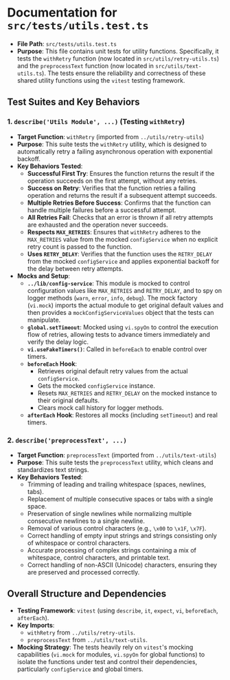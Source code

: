 # Documentation for `src/tests/utils.test.ts`

-   **File Path**: `src/tests/utils.test.ts`
-   **Purpose**: This file contains unit tests for utility functions. Specifically, it tests the `withRetry` function (now located in `src/utils/retry-utils.ts`) and the `preprocessText` function (now located in `src/utils/text-utils.ts`). The tests ensure the reliability and correctness of these shared utility functions using the `vitest` testing framework.

## Test Suites and Key Behaviors

### 1. `describe('Utils Module', ...)` (Testing `withRetry`)

-   **Target Function**: `withRetry` (imported from `../utils/retry-utils`)
-   **Purpose**: This suite tests the `withRetry` utility, which is designed to automatically retry a failing asynchronous operation with exponential backoff.
-   **Key Behaviors Tested**:
    -   **Successful First Try**: Ensures the function returns the result if the operation succeeds on the first attempt, without any retries.
    -   **Success on Retry**: Verifies that the function retries a failing operation and returns the result if a subsequent attempt succeeds.
    -   **Multiple Retries Before Success**: Confirms that the function can handle multiple failures before a successful attempt.
    -   **All Retries Fail**: Checks that an error is thrown if all retry attempts are exhausted and the operation never succeeds.
    -   **Respects `MAX_RETRIES`**: Ensures that `withRetry` adheres to the `MAX_RETRIES` value from the mocked `configService` when no explicit retry count is passed to the function.
    -   **Uses `RETRY_DELAY`**: Verifies that the function uses the `RETRY_DELAY` from the mocked `configService` and applies exponential backoff for the delay between retry attempts.
-   **Mocks and Setup**:
    -   **`../lib/config-service`**: This module is mocked to control configuration values like `MAX_RETRIES` and `RETRY_DELAY`, and to spy on logger methods (`warn`, `error`, `info`, `debug`). The mock factory (`vi.mock`) imports the actual module to get original default values and then provides a `mockConfigServiceValues` object that the tests can manipulate.
    -   **`global.setTimeout`**: Mocked using `vi.spyOn` to control the execution flow of retries, allowing tests to advance timers immediately and verify the delay logic.
    -   **`vi.useFakeTimers()`**: Called in `beforeEach` to enable control over timers.
    -   **`beforeEach` Hook**:
        -   Retrieves original default retry values from the actual `configService`.
        -   Gets the mocked `configService` instance.
        -   Resets `MAX_RETRIES` and `RETRY_DELAY` on the mocked instance to their original defaults.
        -   Clears mock call history for logger methods.
    -   **`afterEach` Hook**: Restores all mocks (including `setTimeout`) and real timers.

### 2. `describe('preprocessText', ...)`

-   **Target Function**: `preprocessText` (imported from `../utils/text-utils`)
-   **Purpose**: This suite tests the `preprocessText` utility, which cleans and standardizes text strings.
-   **Key Behaviors Tested**:
    -   Trimming of leading and trailing whitespace (spaces, newlines, tabs).
    -   Replacement of multiple consecutive spaces or tabs with a single space.
    -   Preservation of single newlines while normalizing multiple consecutive newlines to a single newline.
    -   Removal of various control characters (e.g., `\x00` to `\x1F`, `\x7F`).
    -   Correct handling of empty input strings and strings consisting only of whitespace or control characters.
    -   Accurate processing of complex strings containing a mix of whitespace, control characters, and printable text.
    -   Correct handling of non-ASCII (Unicode) characters, ensuring they are preserved and processed correctly.

## Overall Structure and Dependencies

-   **Testing Framework**: `vitest` (using `describe`, `it`, `expect`, `vi`, `beforeEach`, `afterEach`).
-   **Key Imports**:
    -   `withRetry` from `../utils/retry-utils`.
    -   `preprocessText` from `../utils/text-utils`.
-   **Mocking Strategy**: The tests heavily rely on `vitest`'s mocking capabilities (`vi.mock` for modules, `vi.spyOn` for global functions) to isolate the functions under test and control their dependencies, particularly `configService` and global timers.
